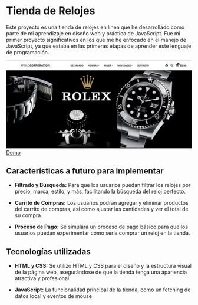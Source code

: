 # Tienda de Relojes

Este proyecto es una tienda de relojes en línea que he desarrollado como parte de mi aprendizaje en diseño web y práctica de JavaScript. Fue mi primer proyecto significativos en los que me he enfocado en el manejo de JavaScript, ya que estaba en las primeras etapas de aprender este lenguaje de programación.

![Portafolio Preview](./imgs/project4.png)
[Demo](https://shop-reloj.netlify.app/)

## Características a futuro para implementar
  
- **Filtrado y Búsqueda:** Para que los usuarios puedan filtrar los relojes por precio, marca, estilo, y más, facilitando la búsqueda del reloj perfecto.

- **Carrito de Compras:** Los usuarios podran agregar y eliminar productos del carrito de compras, así como ajustar las cantidades y ver el total de su compra.

- **Proceso de Pago:** Se simulara un proceso de pago básico para que los usuarios puedan experimentar cómo sería comprar un reloj en la tienda.

## Tecnologías utilizadas

- **HTML y CSS:** Se utilizó HTML y CSS para el diseño y la estructura visual de la página web, asegurándose de que la tienda tenga una apariencia atractiva y profesional.

- **JavaScript:** La funcionalidad principal de la tienda, como un fetching de datos local y eventos de mouse

